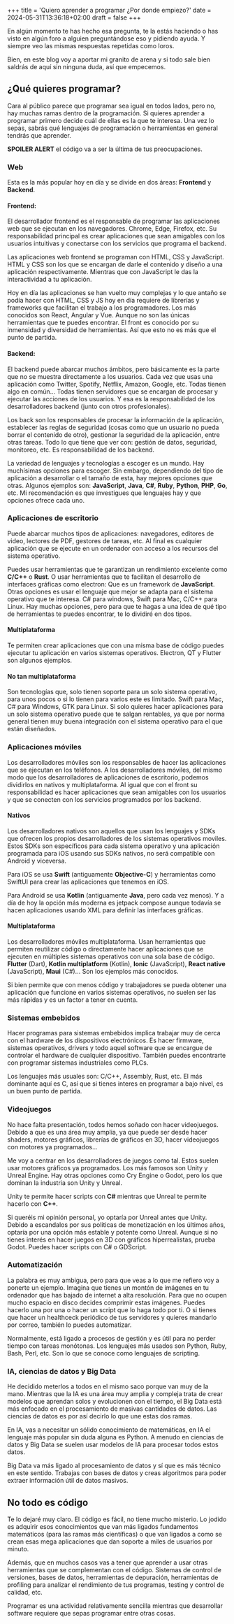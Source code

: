 +++
title = 'Quiero aprender a programar ¿Por donde empiezo?'
date = 2024-05-31T13:36:18+02:00
draft = false
+++

En algún momento te has hecho esa pregunta, te la estás haciendo o has visto en algún
foro a alguien preguntándose eso y pidiendo ayuda. Y siempre veo las mismas respuestas repetidas como loros.

Bien, en este blog voy a aportar mi granito de arena y si todo sale bien saldrás de aquí sin ninguna duda,
así que empecemos.

## ¿Qué quieres programar?
Cara al público parece que programar sea igual en todos lados, pero no, hay muchas ramas dentro de la programación.
Si quieres aprender a programar primero decide cuál de ellas es la que te interesa. Una vez lo sepas, sabrás
qué lenguajes de programación o herramientas en general tendrás que aprender.

**SPOILER ALERT** el código va a ser la última de tus preocupaciones.

### Web
Esta es la más popular hoy en día y se divide en dos áreas: **Frontend** y **Backend**.

#### Frontend:
El desarrollador frontend es el responsable de programar las aplicaciones web que se ejecutan en los navegadores.
Chrome, Edge, Firefox, etc. Su responsabilidad principal es crear aplicaciones que sean amigables con los usuarios
intuitivas y conectarse con los servicios que programa el backend.

Las aplicaciones web frontend se programan con HTML, CSS y JavaScript. HTML y CSS son los que se encargan de darle el
contenido y diseño a una aplicación respectivamente. Mientras que con JavaScript le das la interactividad a tu aplicación.

Hoy en día las aplicaciones se han vuelto muy complejas y lo que antaño se podía hacer con HTML, CSS y JS hoy en día
requiere de librerías y frameworks que facilitan el trabajo a los programadores. Los más conocidos son
React, Angular y Vue. Aunque no son las únicas herramientas que te puedes encontrar. El front es conocido
por su inmensidad y diversidad de herramientas. Así que esto no es más que el punto de partida.

#### Backend:
El backend puede abarcar muchos ámbitos, pero básicamente es la parte que no se muestra directamente a los usuarios.
Cada vez que usas una aplicación como Twitter, Spotify, Netflix, Amazon, Google, etc. Todas tienen algo en común...
Todas tienen servidores que se encargan de procesar y ejecutar las acciones de los usuarios. Y esa es la responsabilidad
de los desarrolladores backend (junto con otros profesionales).

Los back son los responsables de procesar la información
de la aplicación, establecer las reglas de seguridad (cosas como que un usuario no pueda borrar el contenido de otro),
gestionar la seguridad de la aplicación, entre otras tareas. Todo lo que tiene que ver con: gestión de datos, seguridad,
monitoreo, etc. Es responsabilidad de los backend.

La variedad de lenguajes y tecnologías a escoger es un mundo. Hay muchísimas opciones para escoger. Sin embargo, dependiendo
del tipo de aplicación a desarrollar o el tamaño de esta, hay mejores opciones que otras. Algunos ejemplos son: **JavaScript**,
**Java**, **C#**, **Ruby**, **Python**, **PHP**, **Go**, etc. Mi recomendación es que investigues que lenguajes hay y que opciones ofrece cada uno.

### Aplicaciones de escritorio
Puede abarcar muchos tipos de aplicaciones: navegadores, editores de video, lectores de PDF, gestores de tareas, etc.
Al final es cualquier aplicación que se ejecute en un ordenador con acceso a los recursos del sistema operativo.

Puedes usar herramientas que te garantizan un rendimiento excelente como **C/C++** o **Rust**. O usar herramientas que te
facilitan el desarrollo de interfaces gráficas como electron: Que es un framework de **JavaScript**. Otras opciones
es usar el lenguaje que mejor se adapta para el sistema operativo que te interesa. C# para windows, Swift para Mac, C/C++
para Linux. Hay muchas opciones, pero para que te hagas a una idea de qué tipo de herramientas te puedes encontrar, te
lo dividiré en dos tipos.

#### Multiplataforma
Te permiten crear aplicaciones que con una misma base de código puedes ejecutar tu aplicación en varios sistemas operativos.
Electron, QT y Flutter son algunos ejemplos.

#### No tan multiplataforma
Son tecnologías que, solo tienen soporte para un solo sistema operativo, para unos pocos o si lo tienen para varios
este es limitado. Swift para Mac, C# para Windows, GTK para Linux. Si solo quieres hacer aplicaciones para un solo
sistema operativo puede que te salgan rentables, ya que por norma general tienen muy buena integración con el sistema
operativo para el que están diseñados.

### Aplicaciones móviles
Los desarrolladores móviles son los responsables de hacer las aplicaciones que se ejecutan en los teléfonos.
A los desarrolladores móviles, del mismo modo que los desarrolladores de aplicaciones de escritorio, podemos dividirlos
en nativos y multiplataforma. Al igual que con el front su responsabilidad
es hacer aplicaciones que sean amigables con los usuarios y que se conecten con los servicios programados por los backend.

#### Nativos
Los desarrolladores nativos
son aquellos que usan los lenguajes y SDKs que ofrecen los propios desarrolladores de los sistemas operativos moviles.
Estos SDKs son específicos para cada sistema operativo y una aplicación programada para iOS usando sus SDKs nativos,
no será compatible con Android y viceversa.

Para iOS se usa **Swift** (antiguamente **Objective-C**) y herramientas como SwiftUI para crear las aplicaciones que tenemos en iOS.

Para Android se usa **Kotlin** (antiguamente **Java**, pero cada vez menos). Y a día de hoy la opción más moderna es jetpack compose
aunque todavía se hacen aplicaciones usando XML para definir las interfaces gráficas.

#### Multiplataforma
Los desarrolladores móviles multiplataforma. Usan herramientas que permiten reutilizar código o directamente hacer
aplicaciones que se ejecuten en múltiples sistemas operativos con una sola base de código. **Flutter** (Dart),
**Kotlin multiplatform** (Kotlin), **Ionic** (JavaScript), **React native** (JavaScript), **Maui** (C#)... Son los ejemplos más conocidos.

Si bien permite que con menos código y trabajadores se pueda obtener una aplicación que funcione en varios sistemas
operativos, no suelen ser las más rápidas y es un factor a tener en cuenta.

### Sistemas embebidos
Hacer programas para sistemas embebidos implica trabajar muy de cerca con el hardware de los dispositivos electrónicos.
Es hacer firmware, sistemas operativos, drivers y todo aquel software que se encargue de controlar el hardware
de cualquier dispositivo. También puedes encontrarte con programar sistemas industriales como PLCs.

Los lenguajes más usuales son: C/C++, Assembly, Rust, etc. El más dominante aquí es C, así que si tienes interes en
programar a bajo nivel, es un buen punto de partida.

### Videojuegos
No hace falta presentación, todos hemos soñado con hacer videojuegos. Debido a que es una área muy amplia, ya que puede
ser desde hacer shaders, motores gráficos, librerías de gráficos en 3D, hacer videojuegos con motores ya programados...

Me voy a centrar en los desarrolladores de juegos como tal. Estos suelen usar motores gráficos ya programados. Los más famosos
son Unity y Unreal Engine. Hay otras opciones como Cry Engine o Godot, pero los que dominan la industria son Unity y Unreal.

Unity te permite hacer scripts con **C#** mientras que Unreal te permite hacerlo con **C++**.

Si queréis mi opinión personal, yo optaría por Unreal antes que Unity. Debido a escandalos por sus politicas de monetización
en los últimos años, optaría por una opción más estable y potente como Unreal. Aunque si no tienes interés en hacer juegos
en 3D con gráficos hiperrealistas, prueba Godot. Puedes hacer scripts con C# o GDScript.

### Automatización
La palabra es muy ambigua, pero para que veas a lo que me refiero voy a ponerte un ejemplo. Imagina que tienes un montón
de imágenes en tu ordenador que has bajado de internet a alta resolución. Para que no ocupen mucho espacio en disco decides
comprimir estas imágenes. Puedes hacerlo una por una o hacer un script que lo haga todo por ti. O si tienes que
hacer un healthceck periódico de tus servidores y quieres mandarlo por correo, también lo puedes automatizar.

Normalmente, está ligado a procesos de gestión y es útil para no perder tiempo con tareas monótonas. Los lenguajes más usados
son Python, Ruby, Bash, Perl, etc. Son lo que se conoce como lenguajes de scripting.

### IA, ciencias de datos y Big Data
He decidido meterlos a todos en el mismo saco porque van muy de la mano. Mientras que la IA es una área muy amplia y compleja
trata de crear modelos que aprendan solos y evolucionen con el tiempo, el Big Data está más enfocado en el procesamiento
de masivas cantidades de datos. Las ciencias de datos es por así decirlo lo que une estas dos ramas.

En IA, vas a necesitar un sólido conocimiento de matemáticas, en IA el lenguaje más popular sin duda alguna es Python.
A menudo en ciencias de datos y Big Data se suelen usar modelos de IA para procesar todos estos datos.

Big Data va más ligado al procesamiento de datos y sí que es más técnico en este sentido. Trabajas con bases de datos
y creas algoritmos para poder extraer información útil de datos masivos.

## No todo es código
Te lo dejaré muy claro. El código es fácil, no tiene mucho misterio. Lo jodido es adquirir esos conocimientos que van
más ligados fundamentos matemáticos (para las ramas más científicas) o que van ligados a como se crean esas mega aplicaciones
que dan soporte a miles de usuarios por minuto.

Además, que en muchos casos vas a tener que aprender a usar otras herramientas que se complementan con el código.
Sistemas de control de versiones, bases de datos, herramientas de depuración, herramientas de profiling para analizar
el rendimiento de tus programas, testing y control de calidad, etc.

Programar es una actividad relativamente sencilla mientras que desarrollar software requiere que sepas programar entre
otras cosas.
